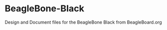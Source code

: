 BeagleBone-Black
================

Design and Document files for the BeagleBone Black from BeagleBoard.org
